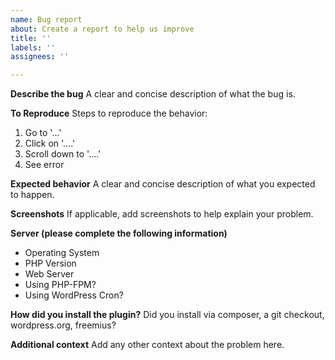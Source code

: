 ```yaml
---
name: Bug report
about: Create a report to help us improve
title: ''
labels: ''
assignees: ''

---
```


**Describe the bug**
A clear and concise description of what the bug is.

**To Reproduce**
Steps to reproduce the behavior:
1. Go to '...'
2. Click on '....'
3. Scroll down to '....'
4. See error

**Expected behavior**
A clear and concise description of what you expected to happen.

**Screenshots**
If applicable, add screenshots to help explain your problem.

**Server (please complete the following information)**
- Operating System
- PHP Version
- Web Server
- Using PHP-FPM?
- Using WordPress Cron?

**How did you install the plugin?**
Did you install via composer, a git checkout, wordpress.org, freemius?

**Additional context**
Add any other context about the problem here.
